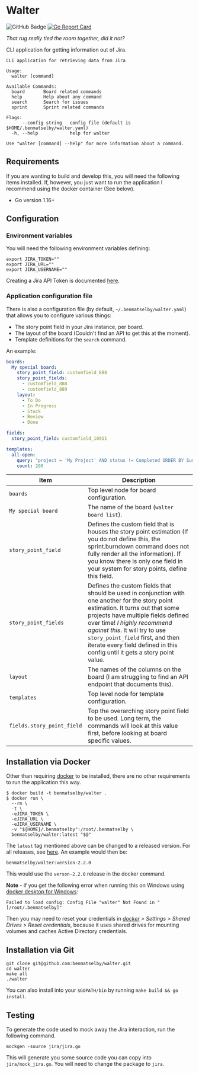 # Walter

![GitHub Badge](https://github.com/benmatselby/walter/workflows/Go/badge.svg)
[![Go Report Card](https://goreportcard.com/badge/github.com/benmatselby/walter)](https://goreportcard.com/report/github.com/benmatselby/walter)

_That rug really tied the room together, did it not?_

CLI application for getting information out of Jira.

```text
CLI application for retrieving data from Jira

Usage:
  walter [command]

Available Commands:
  board       Board related commands
  help        Help about any command
  search      Search for issues
  sprint      Sprint related commands

Flags:
      --config string   config file (default is $HOME/.benmatselby/walter.yaml)
  -h, --help            help for walter

Use "walter [command] --help" for more information about a command.
```

## Requirements

If you are wanting to build and develop this, you will need the following items installed. If, however, you just want to run the application I recommend using the docker container (See below).

- Go version 1.16+

## Configuration

### Environment variables

You will need the following environment variables defining:

```shell
export JIRA_TOKEN=""
export JIRA_URL=""
export JIRA_USERNAME=""
```

Creating a Jira API Token is documented [here](https://confluence.atlassian.com/cloud/api-tokens-938839638.html).

### Application configuration file

There is also a configuration file (by default, `~/.benmatselby/walter.yaml`) that allows you to configure various things:

- The story point field in your Jira instance, per board.
- The layout of the board (Couldn't find an API to get this at the moment).
- Template definitions for the `search` command.

An example:

```yml
boards:
  My special board:
    story_point_field: customfield_888
    story_point_fields:
      - customfield_888
      - customfield_889
    layout:
      - To Do
      - In Progress
      - Stuck
      - Review
      - Done

fields:
  story_point_field: customfield_10911

templates:
  all-open:
    query: "project = 'My Project' AND status != Completed ORDER BY Summary"
    count: 200
```

| Item                       | Description                                                                                                                                                                                                                                                                                                                                                   |
| -------------------------- | ------------------------------------------------------------------------------------------------------------------------------------------------------------------------------------------------------------------------------------------------------------------------------------------------------------------------------------------------------------- |
| `boards`                   | Top level node for board configuration.                                                                                                                                                                                                                                                                                                                       |
| `My special board`         | The name of the board (`walter board list`).                                                                                                                                                                                                                                                                                                                  |
| `story_point_field`        | Defines the custom field that is houses the story point estimation (If you do not define this, the sprint.burndown command does not fully render all the information). If you know there is only one field in your system for story points, define this field.                                                                                                |
| `story_point_fields`       | Defines the custom fields that should be used in conjunction with one another for the story point estimation. It turns out that some projects have multiple fields defined over time! _I highly recommend against this_. It will try to use `story_point_field` first, and then iterate every field defined in this config until it gets a story point value. |
| `layout`                   | The names of the columns on the board (I am struggling to find an API endpoint that documents this).                                                                                                                                                                                                                                                          |
| `templates`                | Top level node for template configuration.                                                                                                                                                                                                                                                                                                                    |
| `fields.story_point_field` | Top the overarching story point field to be used. Long term, the commands will look at this value first, before looking at board specific values.                                                                                                                                                                                                             |

## Installation via Docker

Other than requiring [docker](http://docker.com) to be installed, there are no other requirements to run the application this way.

```shell
$ docker build -t benmatselby/walter .
$ docker run \
  --rm \
  -t \
  -eJIRA_TOKEN \
  -eJIRA_URL \
  -eJIRA_USERNAME \
  -v "${HOME}/.benmatselby":/root/.benmatselby \
  benmatselby/walter:latest "$@"
```

The `latest` tag mentioned above can be changed to a released version. For all releases, see [here](https://hub.docker.com/repository/docker/benmatselby/walter/tags). An example would then be:

```shell
benmatselby/walter:version-2.2.0
```

This would use the `verson-2.2.0` release in the docker command.

**Note** - if you get the following error when running this on Windows using [docker desktop for Windows](https://hub.docker.com/editions/community/docker-ce-desktop-windows):

`Failed to load config: Config File "walter" Not Found in "[/root/.benmatselby]"`

Then you may need to reset your credentials in _[docker](http://docker.com) > Settings > Shared Drives > Reset credentials_, because it uses shared drives for mounting volumes and caches Active Directory credentials.

## Installation via Git

```shell
git clone git@github.com:benmatselby/walter.git
cd walter
make all
./walter
```

You can also install into your `$GOPATH/bin` by running `make build && go install`.

## Testing

To generate the code used to mock away the Jira interaction, run the following command.

```shell
mockgen -source jira/jira.go
```

This will generate you some source code you can copy into `jira/mock_jira.go`. You will need to change the package to `jira`.
